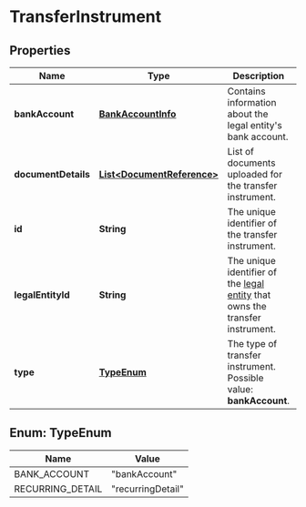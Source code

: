 

# TransferInstrument


## Properties

| Name | Type | Description | Notes |
|------------ | ------------- | ------------- | -------------|
|**bankAccount** | [**BankAccountInfo**](BankAccountInfo.md) | Contains information about the legal entity&#39;s bank account. |  |
|**documentDetails** | [**List&lt;DocumentReference&gt;**](DocumentReference.md) | List of documents uploaded for the transfer instrument. |  [optional] |
|**id** | **String** | The unique identifier of the transfer instrument. |  [readonly] |
|**legalEntityId** | **String** | The unique identifier of the [legal entity](https://docs.adyen.com/api-explorer/legalentity/latest/post/legalEntities#responses-200-id) that owns the transfer instrument. |  |
|**type** | [**TypeEnum**](#TypeEnum) | The type of transfer instrument.  Possible value: **bankAccount**. |  |



## Enum: TypeEnum

| Name | Value |
|---- | -----|
| BANK_ACCOUNT | &quot;bankAccount&quot; |
| RECURRING_DETAIL | &quot;recurringDetail&quot; |



